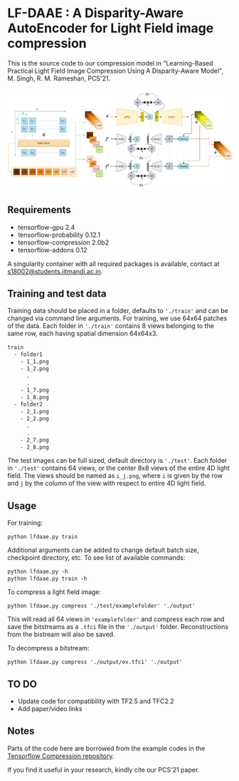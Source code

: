 # LF-DAAE : A Disparity-Aware AutoEncoder for Light Field image compression

This is the source code to our compression model in "Learning-Based Practical Light Field Image Compression Using A Disparity-Aware Model", M. Singh, R. M. Rameshan, PCS'21.

![architecture](https://github.com/moha23/LF-DAAE/blob/main/archi.png)

## Requirements

- tensorflow-gpu 2.4 
- tensorflow-probability 0.12.1 
- tensorflow-compression 2.0b2
- tensorflow-addons 0.12

A singularity container with all required packages is available, contact at s18002@students.iitmandi.ac.in. 

## Training and test data 

Training data should be placed in a folder, defaults to `'./train'` and can be changed via command line arguments. For training, we use 64x64 patches of the data. Each folder in `'./train'` contains 8 views belonging to the same row, each having spatial dimension 64x64x3.

```
train
  - folder1
    - 1_1.png
    - 1_2.png
      .
      .
    - 1_7.png
    - 1_8.png
  - folder2
    - 2_1.png
    - 2_2.png
      .
      .
    - 2_7.png
    - 2_8.png
```

The test images can be full sized, default directory is `'./test'`. Each folder in `'./test'` contains 64 views, or the center 8x8 views of the entire 4D light field. The views should be named as `i_j.png`, where `i` is given by the row and `j` by the column of the view with respect to entire 4D light field. 

## Usage

For training:

```
python lfdaae.py train
```

Additional arguments can be added to change default batch size, checkpoint directory, etc. To see list of available commands:

```
python lfdaae.py -h
python lfdaae.py train -h
```

To compress a light field image:

```
python lfdaae.py compress './test/examplefolder' './output'
```

This will read all 64 views in `'examplefolder'` and compress each row and save the bitstreams as a `.tfci` file in the `'./output'` folder. Reconstructions from the bistream will also be saved. 

To decompress a bitstream:
```
python lfdaae.py compress './output/ex.tfci' './output'
```

## TO DO

- Update code for compatibility with TF2.5 and TFC2.2
- Add paper/video links

## Notes

Parts of the code here are borrowed from the example codes in the [Tensorflow Compression repository](https://github.com/tensorflow/compression). 

If you find it useful in your research, kindly cite our PCS'21 paper.

